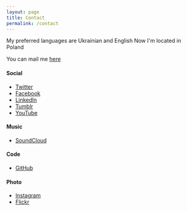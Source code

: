 ```yaml
---
layout: page
title: Contact
permalink: /contact
---
```

My preferred languages are Ukrainian and English
Now I'm located in Poland

You can mail me [here](mailto:turnaviotovnn@gmail.com) 

#### Social
- [Twitter](//twitter.com/mturnaviotov)
- [Facebook](//www.facebook.com/mturnaviotov)
- [LinkedIn](//ua.linkedin.com/in/mturnaviotov)
- [Tumblr](//mturnaviotov.tumblr.com/)
- [YouTube](//youtube.com/@mTurnaviotov)

#### Music
- [SoundCloud](//soundcloud.com/mykola-turnaviotov)

#### Code
- [GitHub](//github.com/mturnaviotov)

#### Photo
- [Instagram](//instagram.com/mturnaviotov)
- [Flickr](//www.flickr.com/people/fox_mulder_cp/)
